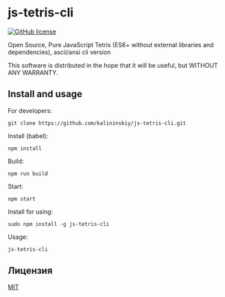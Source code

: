 # js-tetris-cli

[![GitHub license](https://img.shields.io/github/license/kalininskiy/bin2wav.svg?style=plastic)](https://github.com/kalininskiy/bin2wav/blob/master/LICENSE)

Open Source, Pure JavaScript Tetris (ES6+ without external libraries and dependencies), ascii/ansi cli version

This software is distributed in the hope that it will be useful, but WITHOUT ANY WARRANTY.

## Install and usage

For developers:

	git clone https://github.com/kalininskiy/js-tetris-cli.git

Install (babel):

	npm install

Build:

	npm run build

Start:

	npm start

Install for using:

	sudo npm install -g js-tetris-cli

Usage:

```bash
js-tetris-cli

```

## Лицензия

[MIT](https://github.com/kalininskiy/bin2wav/blob/master/LICENSE)
